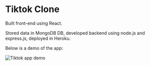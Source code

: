 # Tiktok Clone

Built front-end using React. 

Stored data in MongoDB DB, developed backend using node.js and express.js, deployed in Heroku.

Below is a demo of the app:

![Tiktok app demo](media/tiktok-demo.gif)

